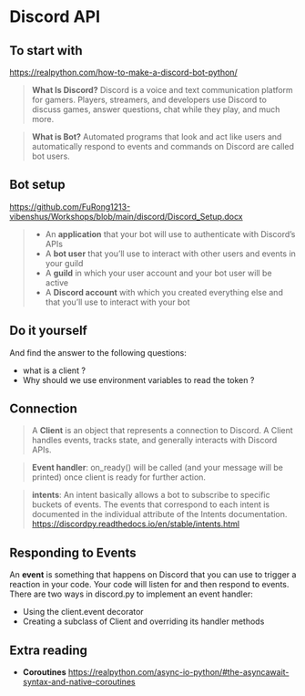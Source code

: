 # Discord API
## To start with
  
https://realpython.com/how-to-make-a-discord-bot-python/

>**What Is Discord?**
>Discord is a voice and text communication platform for gamers. Players, streamers, and developers use Discord to discuss games, answer questions, chat while they play, and much more. 

>**What is Bot?**
>Automated programs that look and act like users and automatically respond to events and commands on Discord are called bot users.

## Bot setup

https://github.com/FuRong1213-vibenshus/Workshops/blob/main/discord/Discord_Setup.docx
>- An **application** that your bot will use to authenticate with Discord’s APIs
>- A **bot user** that you’ll use to interact with other users and events in your guild
>- A **guild** in which your user account and your bot user will be active
>- A **Discord account** with which you created everything else and that you’ll use to interact with your bot


## Do it yourself 

And find the answer to the following questions:
- what is a client ?
- Why should we use environment variables to read the token ?

## Connection
> A **Client** is an object that represents a connection to Discord. A Client handles events, tracks state, and generally interacts with Discord APIs.

> **Event handler**: on_ready() will be called (and your message will be printed) once client is ready for further action. 

> **intents**: An intent basically allows a bot to subscribe to specific buckets of events. The events that correspond to each intent is documented in the individual attribute of the Intents documentation.
https://discordpy.readthedocs.io/en/stable/intents.html

## Responding to Events
An **event** is something that happens on Discord that you can use to trigger a reaction in your code. Your code will listen for and then respond to events.
There are two ways in discord.py to implement an event handler:
- Using the client.event decorator
- Creating a subclass of Client and overriding its handler methods


## Extra reading
- **Coroutines**
https://realpython.com/async-io-python/#the-asyncawait-syntax-and-native-coroutines